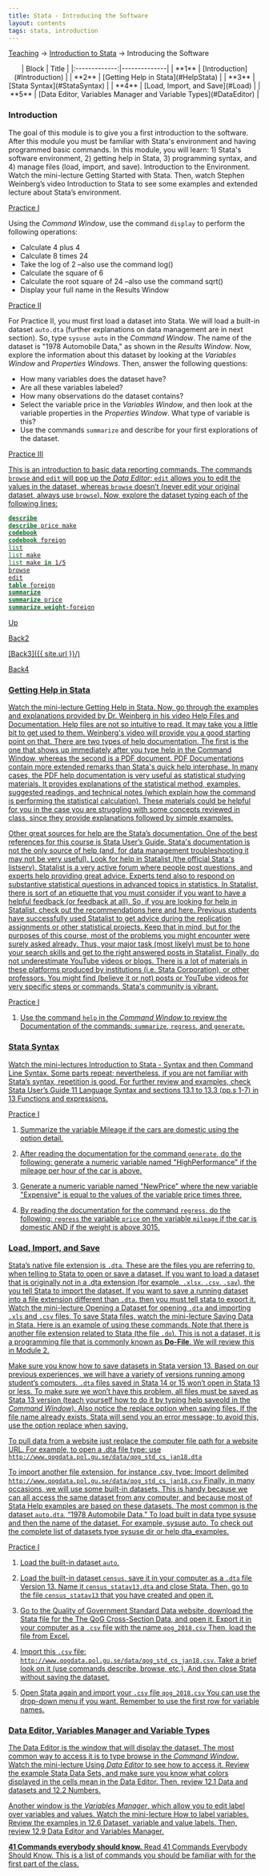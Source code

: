 ```yaml
---
title: Stata - Introducing the Software
layout: contents
tags: stata, introduction
---
```


[Teaching](../teaching.md) &rarr; [Introduction to Stata](../training/stata/stata.md) &rarr; Introducing the Software

<center>
| Block         | Title  |
|:-------------:|--------------|
| **1**         | [Introduction](#Introduction)   |
| **2**         | [Getting Help in Stata](#HelpStata)  |
| **3**         | [Stata Syntax](#StataSyntax)  |
| **4**         | [Load, Import, and Save](#Load)  |
| **5**         | [Data Editor, Variables Manager and Variable Types](#DataEditor)  |
</center>

<a name="Introduction"></a>
### Introduction
The goal of this module is to give you a first introduction to the software. After this module you must be familiar with Stata's environment and having programmed basic commands. In this module, you will learn: 1) Stata's software environment, 2) getting help in Stata, 3) programming syntax, and 4) manage files (load, import, and save).
Introduction to the Environment. Watch the mini-lecture Getting Started with Stata. Then, watch Stephen Weinberg’s video Introduction to Stata to see some examples and extended lecture about Stata’s environment.

<u>Practice I</u>

Using the *Command Window*, use the command `display` to perform the following operations:

-	Calculate 4 plus 4
-	Calculate 8 times 24
-	Take the log of 2 –also use the command log()
-	Calculate the square of 6
-	Calculate the root square of 24 –also use the command sqrt()
-	Display your full name in the Results Window

<u>Practice II</u>

For Practice II, you must first load a dataset into Stata. We will load a built-in dataset `auto.dta` (further explanations on data management are in next section). So, type `sysuse auto` in the *Command Window*. The name of the dataset is "1978 Automobile Data," as shown in the *Results Window*. Now, explore the information about this dataset by looking at the *Variables Window* and *Properties Windows*. Then, answer the following questions:

-	How many variables does the dataset have?
-	Are all these variables labeled?
-	How many observations do the dataset contains?
-	Select the variable price in the *Variables Window*, and then look at the variable properties in the *Properties Window*. What type of variable is this?
-	Use the commands `summarize` and describe for your first explorations of the dataset.

<u>Practice III<u/>

This is an introduction to basic data reporting commands. The commands `browse` and `edit` will pop up the *Data Editor*; `edit` allows you to edit the values in the dataset, whereas `browse` doesn’t (never edit your original dataset, always use `browse`). Now, explore the dataset typing each of the following lines:

```Stata
describe
describe price make
codebook
codebook foreign
list
list make
list make in 1/5
browse
edit
table foreign
summarize
summarize price
summarize weight-foreign
```
<a href="/blog">Up</a>

<a onclick="window.history.back()">Back2</a>

[Back3]({{ site.url }}/)

<a href='{{site.url}}/'>Back4</a>

<a name="HelpStata"></a>
### Getting Help in Stata

Watch the mini-lecture Getting Help in Stata. Now, go through the examples and explanations provided by Dr. Weinberg in his video Help Files and Documentation. Help files are not so intuitive to read. It may take you a little bit to get used to them. Weinberg's video will provide you a good starting point on that. There are two types of help documentation. The first is the one that shows up immediately after you type help in the Command Window, whereas the second is a PDF document. PDF Documentations contain more extended remarks than Stata's quick help interphase. In many cases, the PDF help documentation is very useful as statistical studying materials. It provides explanations of the statistical method, examples, suggested readings, and technical notes (which explain how the command is performing the statistical calculation). These materials could be helpful for you in the case you are struggling with some concepts reviewed in class, since they provide explanations followed by simple examples.

Other great sources for help are the Stata’s documentation. One of the best references for this course is Stata User’s Guide. Stata's documentation is not the only source of help (and, for data management troubleshooting it may not be very useful). Look for help in Statalist (the official Stata's listserv). Statalist is a very active forum where people post questions, and experts help providing great advice. Experts tend also to respond on substantive statistical questions in advanced topics in statistics. In Statalist, there is sort of an etiquette that you must consider if you want to have a helpful feedback (or feedback at all). So, if you are looking for help in Statalist, check out the recommendations here and here. Previous students have successfully used Statalist to get advice during the replication assignments or other statistical projects.
Keep that in mind, but for the purposes of this course, most of the problems you might encounter were surely asked already. Thus, your major task (most likely) must be to hone your search skills and get to the right answered posts in Statalist. Finally, do not underestimate YouTube videos or blogs. There is a lot of materials in these platforms produced by institutions (i.e. Stata Corporation), or other professors. You might find (believe it or not) posts or YouTube videos for very specific steps or commands. Stata's community is vibrant.

<u>Practice I</u>

1.	Use the command `help` in the *Command Window* to review the Documentation of the commands: `summarize`, `regress`, and `generate`.

<a name="StataSyntax"></a>
### Stata Syntax

Watch the mini-lectures Introduction to Stata - Syntax and then Command Line Syntax. Some parts repeat; nevertheless, if you are not familiar with Stata’s syntax, repetition is good. For further review and examples, check Stata User’s Guide 11 Language Syntax and sections 13.1 to 13.3 (pp.s 1-7) in 13 Functions and expressions.

<u>Practice I<u/>

1.	Summarize the variable Mileage if the cars are domestic using the option detail.

2.	After reading the documentation for the command `generate`, do the following: generate a numeric variable named "HighPerformance" if the mileage per hour of the car is above.

3.	Generate a numeric variable named "NewPrice" where the new variable "Expensive" is equal to the values of the variable price times three.

4.	By reading the documentation for the command `regress`, do the following: `regress` the variable `price` on the variable `mileage` if the car is domestic AND if the weight is above 3015.

<a name="Load"></a>
### Load, Import, and Save

Stata’s native file extension is `.dta`. These are the files you are referring to, when telling to Stata to open or save a dataset. If you want to load a dataset that is originally not in a .dta extension (for example, `.xlsx`, `.csv`, `.sav`), the you tell Stata to import the dataset. If you want to save a running dataset into a file extension different than `.dta`, then you must tell stata to export it. Watch the mini-lecture Opening a Dataset for opening `.dta` and importing `.xls` and `.csv` files. To save Stata files, watch the mini-lecture Saving Data in Stata. Here is an example of using these commands. Note that there is another file extension related to Stata (the file `.do`). This is not a dataset, it is a programming file that is commonly known as **Do-File**. We will review this in [Module 2]().

Make sure you know how to save datasets in Stata version 13. Based on our previous experiences, we will have a variety of versions running among student’s computers. `.dta` files saved in Stata 14 or 15 won’t open in Stata 13 or less. To make sure we won’t have this problem, all files must be saved as Stata 13 version (teach yourself how to do it by typing help saveold in the *Command Window*). Also notice the replace option when saving files. If the file name already exists, Stata will send you an error message; to avoid this, use the option replace when saving.

To pull data from a website just replace the computer file path for a website URL. For example, to open a .dta file type:
use `http://www.qogdata.pol.gu.se/data/qog_std_cs_jan18.dta`

To import another file extension, for instance .csv, type:
Import delimited `http://www.qogdata.pol.gu.se/data/qog_std_cs_jan18.csv`
Finally, in many occasions, we will use some built-in datasets. This is handy because we can all access the same dataset from any computer, and because most of Stata Help examples are based on these datasets. The most common is the dataset `auto.dta`, “1978 Automobile Data.” To load built in data type sysuse and then the name of the dataset. For example, sysuse auto. To check out the complete list of datasets type sysuse dir or help dta_examples.

<u>Practice I</u>

1.	Load the built-in dataset `auto`,

2.	Load the built-in dataset `census`, save it in your computer as a `.dta` file Version 13. Name it `census_statav13.dta` and close Stata. Then, go to the file `census_statav13` that you have created and open it.

3.	Go to the Quality of Government Standard Data website, download the Stata file for the The QoG Cross-Section Data, and open it. Export it in your computer as a `.csv` file with the name `qog_2018.csv` Then, load the file from Excel.

4.	Import this `.csv` file: `http://www.qogdata.pol.gu.se/data/qog_std_cs_jan18.csv`. Take a brief look on it (use commands describe, browse, etc.). And then close Stata without saving the dataset.

5.	Open Stata again and import your `.csv` file `qog_2018.csv` You can use the drop-down menu if you want. Remember to use the first row for variable names.

<a name="DataEditor"></a>
### Data Editor, Variables Manager and Variable Types

The Data Editor is the window that will display the dataset. The most common way to access it is to type browse in the *Command Window*. Watch the mini-lecture Using *Data Editor* to see how to access it. Review the example Stata Data Sets, and make sure you know what colors displayed in the cells mean in the Data Editor. Then, review 12.1 Data and datasets and 12.2 Numbers.

Another window is the *Variables Manager*, which allow you to edit label over variables and values. Watch the mini-lecture How to label variables. Review the examples in 12.6 Dataset, variable and value labels. Then, review 12.9 Data Editor and Variables Manager.

**41 Commands everybody should know.** Read 41 Commands Everybody Should Know. This is a list of commands you should be familiar with for the first part of the class.
